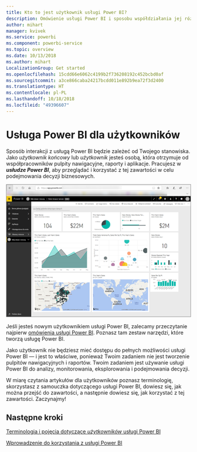 ```yaml
---
title: Kto to jest użytkownik usługi Power BI?
description: Omówienie usługi Power BI i sposobu współdziałania jej różnych elementów — programu Power BI Desktop, usługi Power BI, usługi Power BI dla urządzeń przenośnych, serwera raportów i usługi Power BI Embedded.
author: mihart
manager: kvivek
ms.service: powerbi
ms.component: powerbi-service
ms.topic: overview
ms.date: 10/13/2018
ms.author: mihart
LocalizationGroup: Get started
ms.openlocfilehash: 15cdd66e6062c4199b2f736208192c452bcbd0af
ms.sourcegitcommit: a3ce866caba24217bcdd011e892b9ea72f3d2400
ms.translationtype: HT
ms.contentlocale: pl-PL
ms.lasthandoff: 10/18/2018
ms.locfileid: "49396607"
---
```

# <a name="power-bi-for-consumers"></a>Usługa Power BI dla użytkowników
Sposób interakcji z usługą Power BI będzie zależeć od Twojego stanowiska. Jako *użytkownik końcowy* lub *użytkownik* jesteś osobą, która otrzymuje od współpracowników pulpity nawigacyjne, raporty i aplikacje. Pracujesz w ***usłudze Power BI***, aby przeglądać i korzystać z tej zawartości w celu podejmowania decyzji biznesowych.

![Pulpit nawigacyjny usługi Power BI](media/end-user-consumer/power-bi-service.png)

Jeśli jesteś nowym użytkownikiem usługi Power BI, zalecamy przeczytanie najpierw [omówienia usługi Power BI](../power-bi-overview.md). Poznasz tam zestaw narzędzi, które tworzą usługę Power BI.

Jako użytkownik nie będziesz mieć dostępu do pełnych możliwości usługi Power BI — i jest to właściwe, ponieważ Twoim zadaniem nie jest tworzenie pulpitów nawigacyjnych i raportów. Twoim zadaniem jest używanie usługi Power BI do analizy, monitorowania, eksplorowania i podejmowania decyzji.

W miarę czytania artykułów dla użytkowników poznasz terminologię, skorzystasz z samouczka dotyczącego usługi Power BI, dowiesz się, jak można przejść do zawartości, a następnie dowiesz się, jak korzystać z tej zawartości.  Zaczynajmy!

## <a name="next-steps"></a>Następne kroki

[Terminologia i pojęcia dotyczące *użytkowników* usługi Power BI](end-user-basic-concepts.md)

<!-- [Get started guide for *consumers*] -->
[Wprowadzenie do korzystania z usługi Power BI](../service-get-started.md)

